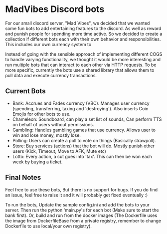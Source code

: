 # MadVibes Discord bots
For our small discord server, "Mad Vibes", we decided that we wanted some fun bots to add entertaining features to the discord. As well as reward and punish people for spending more time active. So we decided to create a collection if different bots each with their own behavior and responsibilities. This includes our own currency system to

Instead of going with the sensible approach of implementing different COGS to handle varying functionality, we thought it would be more interesting and run multiple bots that can interact to each other via HTTP requests. To be more specific, currently the bots use a shared library that allows them to pull data and execute currency transactions.

## Current Bots

- Bank: Accrues and Fades currency (VBC). Manages user currency (spending, transferring, taxing and 'destroying'). Also inserts Coin Emojis for other bots to use.
- Chameleon: Soundboard, can play a set list of sounds, Can perform TTS on behalf of users without permissions.
- Gambling: Handles gambling games that use currency. Allows user to win and lose money, mostly lose. 
- Polling: Users can create a poll to vote on things (Basically strawpoll).
- Store: Buy services (actions) that the bot will do. Mostly punish other users (Kick, Timeout, Move to AFK, Mute etc)
- Lotto: Every action, a cut goes into 'tax'. This can then be won each week by buying a ticket.

## Final Notes
Feel free to use these bots, But there is no support for bugs. If you do find an issue, feel free to raise it and it will probably get fixed eventually :) 

To run the bots, Update the sample config.ini and add the bots to your server. Then run the python 'main.py's for each bot (Make sure to start the bank first). Or, build and run from the docker images (The Dockerfile uses the image from DockerfileBase from a private registry, remember to change Dockerfile to use local/your own registry). 